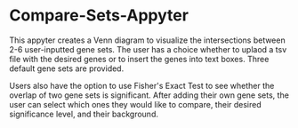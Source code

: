 # Compare-Sets-Appyter
This appyter creates a Venn diagram to visualize the intersections between 2-6 user-inputted gene sets. The user has a choice whether to uplaod a tsv file with the desired genes or to insert the genes into text boxes. Three default gene sets are provided. 

Users also have the option to use Fisher's Exact Test to see whether the overlap of two gene sets is significant. After adding their own gene sets, the user can select which ones they would like to compare, their desired significance level, and their background.
